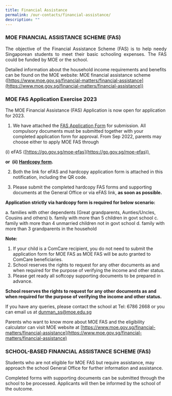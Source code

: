 ```yaml
---
title: Financial Assistance
permalink: /our-contacts/financial-assistance/
description: ""
---
```

### MOE FINANCIAL ASSISTANCE SCHEME (FAS)

<p style="text-align: justify;">The objective of the Financial Assistance Scheme (FAS) is to help needy Singaporean students to meet their basic schooling expenses. The FAS could be funded by MOE or the school.</p>

Detailed information about the household income requirements and benefits can be found on the MOE website: MOE financial assistance scheme ([https://www.moe.gov.sg/financial-matters/financial-assistance](https://www.moe.gov.sg/financial-matters/financial-assistance))

### MOE FAS Application Exercise 2023

The MOE Financial Assistance (FAS) Application is now open for application for 2023.

1. We have attached the [FAS Application Form](https://dunmansec.moe.edu.sg/qql/slot/u194/pdf/2023%20FAS/MOE-FAS-Application-Form-2023.pdf) for submission. All compulsory documents must be submitted together with your completed application form for approval. From Sep 2022, parents may choose either to apply MOE FAS through

(i) eFAS ([https://go.gov.sg/moe-efas](https://go.gov.sg/moe-efas))     

**or  (ii) [Hardcopy form](https://dunmansec.moe.edu.sg/qql/slot/u194/pdf/2023%20FAS/MOE-FAS-Application-Form-2023.pdf).**

2. Both the link for eFAS and hardcopy application form is attached in this notification, including the QR code.

3. Please submit the completed hardcopy FAS forms and supporting documents at the General Office or via eFAS link, **as soon as possible.**

**Application strictly via hardcopy form is required for below scenario:**

a. families with other dependents (Great grandparents, Aunties/Uncles, Cousins and others)
b. family with more than 5 children in govt school
c. family with more than 4 unmarried children not in govt school
d. family with more than 3 grandparents in the household


**Note:**
1. If your child is a ComCare recipient, you do not need to submit the application form for MOE FAS as MOE FAS will be auto granted to ComCare beneficiaries.
2. School reserves the rights to request for any other documents as and when required for the purpose of verifying the income and other status.  
3. Please get ready all softcopy supporting documents to be prepared in advance.  

**School reserves the rights to request for any other documents as and when required for the purpose of verifying the income and other status.**

If you have any queries, please contact the school at Tel: 6786 2668 or you can email us at [dunman\_ss@moe.edu.sg](mailto:dunman_ss@moe.edu.sg)

Parents who want to know more about MOE FAS and the eligibility calculator can visit MOE website at [https://www.moe.gov.sg/financial-matters/financial-assistance](https://www.moe.gov.sg/financial-matters/financial-assistance)

### SCHOOL-BASED FINANCIAL ASSISTANCE SCHEME (FAS)

Students who are not eligible for MOE FAS but require assistance, may approach the school General Office for further information and assistance.

Completed forms with supporting documents can be submitted through the school to be processed. Applicants will then be informed by the school of the outcome.